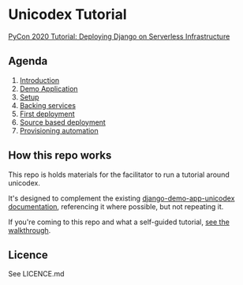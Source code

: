 # Unicodex Tutorial

[PyCon 2020 Tutorial: Deploying Django on Serverless Infrastructure](https://us.pycon.org/2020/schedule/presentation/62/)

## Agenda

1. [Introduction](00-intro/)
1. [Demo Application](01-demo-application/)
1. [Setup](02-setup/)
1. [Backing services](03-backing-services/)
1. [First deployment](04-first-deployment/)
1. [Source based deployment](05-source-deployments/)
1. [Provisioning automation](06-provisioning-automation/)

## How this repo works

This repo is holds materials for the facilitator to run a tutorial around unicodex. 

It's designed to complement the existing [django-demo-app-unicodex documentation](https://github.com/GoogleCloudPlatform/django-demo-app-unicodex/tree/master/docs), referencing it where possible, but not repeating it. 

If you're coming to this repo and what a self-guided tutorial, [see the walkthrough](https://github.com/GoogleCloudPlatform/django-demo-app-unicodex/tree/master/docs). 

## Licence

See LICENCE.md

